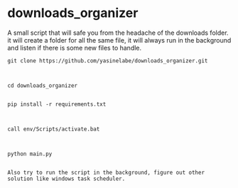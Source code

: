 # downloads_organizer
A small script that will safe you from the headache of the downloads folder. it will create a folder for all the same file, it will always run in the background and listen if there is some new files to handle.



<!-- how to install the script  -->

    
    
    git clone https://github.com/yasinelabe/downloads_organizer.git
   
    
   
    cd downloads_organizer
    
   
    pip install -r requirements.txt
  
    
   
    call env/Scripts/activate.bat
  
    
  
    python main.py


    Also try to run the script in the background, figure out other solution like windows task scheduler.
    
    